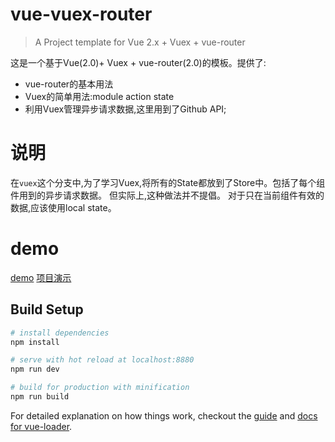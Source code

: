 # vue-vuex-router

> A Project template for Vue 2.x + Vuex + vue-router

这是一个基于Vue(2.0)+ Vuex + vue-router(2.0)的模板。提供了:
* vue-router的基本用法
* Vuex的简单用法:module action state
* 利用Vuex管理异步请求数据,这里用到了Github API;
# 说明
在`vuex`这个分支中,为了学习Vuex,将所有的State都放到了Store中。包括了每个组件用到的异步请求数据。
但实际上,这种做法并不提倡。
对于只在当前组件有效的数据,应该使用local state。
# demo
[demo](http://www.iamsuperman.cn/vue-vuex-router-template/#/)
[项目演示](http://chenhuichao.com/vue-vuex-router-template/#/)

## Build Setup

``` bash
# install dependencies
npm install

# serve with hot reload at localhost:8880
npm run dev

# build for production with minification
npm run build
```

For detailed explanation on how things work, checkout the [guide](http://vuejs-templates.github.io/webpack/) and [docs for vue-loader](http://vuejs.github.io/vue-loader).
